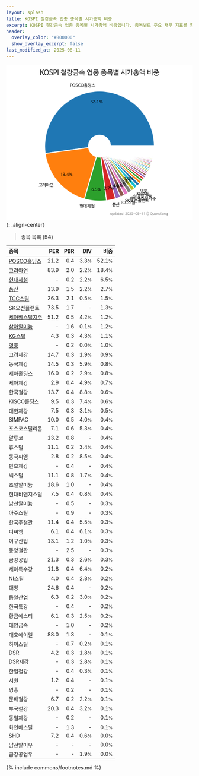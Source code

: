```yaml
---
layout: splash
title: KOSPI 철강금속 업종 종목별 시가총액 비중
excerpt: KOSPI 철강금속 업종 종목별 시가총액 비중입니다. 종목별로 주요 재무 지표를 함께 표시합니다.
header:
  overlay_color: "#800000"
  show_overlay_excerpt: false
last_modified_at: 2025-08-11
---
```



![KOSPI 철강금속 업종 종목별 시가총액 비중](/stats/sector/images/kospi_업종_철강금속_종목.png){: .align-center}


> **종목 목록 (54)**<a id="list"></a>

| **종목** | **PER** | **PBR** | **DIV** | **비중** |
| :------- | ------: | ------: | ------: | -------: |
| [POSCO홀딩스](/005490/) | 21.2 | 0.4 | 3.3<small>%</small> | 52.1<small>%</small> |
| [고려아연](/010130/) | 83.9 | 2.0 | 2.2<small>%</small> | 18.4<small>%</small> |
| [현대제철](/004020/) | - | 0.2 | 2.2<small>%</small> | 6.5<small>%</small> |
| [풍산](/103140/) | 13.9 | 1.5 | 2.2<small>%</small> | 2.7<small>%</small> |
| [TCC스틸](/002710/) | 26.3 | 2.1 | 0.5<small>%</small> | 1.5<small>%</small> |
| SK오션플랜트 | 73.5 | 1.7 | - | 1.3<small>%</small> |
| [세아베스틸지주](/001430/) | 51.2 | 0.5 | 4.2<small>%</small> | 1.2<small>%</small> |
| [삼아알미늄](/006110/) | - | 1.6 | 0.1<small>%</small> | 1.2<small>%</small> |
| [KG스틸](/016380/) | 4.3 | 0.3 | 4.3<small>%</small> | 1.1<small>%</small> |
| [영풍](/000670/) | - | 0.2 | 0.0<small>%</small> | 1.0<small>%</small> |
| 고려제강 | 14.7 | 0.3 | 1.9<small>%</small> | 0.9<small>%</small> |
| 동국제강 | 14.5 | 0.3 | 5.9<small>%</small> | 0.8<small>%</small> |
| 세아홀딩스 | 16.0 | 0.2 | 2.9<small>%</small> | 0.8<small>%</small> |
| 세아제강 | 2.9 | 0.4 | 4.9<small>%</small> | 0.7<small>%</small> |
| 한국철강 | 13.7 | 0.4 | 8.8<small>%</small> | 0.6<small>%</small> |
| KISCO홀딩스 | 9.5 | 0.3 | 7.4<small>%</small> | 0.6<small>%</small> |
| 대한제강 | 7.5 | 0.3 | 3.1<small>%</small> | 0.5<small>%</small> |
| SIMPAC | 10.0 | 0.5 | 4.0<small>%</small> | 0.4<small>%</small> |
| 포스코스틸리온 | 7.1 | 0.6 | 5.3<small>%</small> | 0.4<small>%</small> |
| 알루코 | 13.2 | 0.8 | - | 0.4<small>%</small> |
| 휴스틸 | 11.1 | 0.2 | 3.4<small>%</small> | 0.4<small>%</small> |
| 동국씨엠 | 2.8 | 0.2 | 8.5<small>%</small> | 0.4<small>%</small> |
| 만호제강 | - | 0.4 | - | 0.4<small>%</small> |
| 넥스틸 | 11.1 | 0.8 | 1.7<small>%</small> | 0.4<small>%</small> |
| 조일알미늄 | 18.6 | 1.0 | - | 0.4<small>%</small> |
| 현대비앤지스틸 | 7.5 | 0.4 | 0.8<small>%</small> | 0.4<small>%</small> |
| 남선알미늄 | - | 0.5 | - | 0.3<small>%</small> |
| 아주스틸 | - | 0.9 | - | 0.3<small>%</small> |
| 한국주철관 | 11.4 | 0.4 | 5.5<small>%</small> | 0.3<small>%</small> |
| 디씨엠 | 6.1 | 0.4 | 6.1<small>%</small> | 0.3<small>%</small> |
| 이구산업 | 13.1 | 1.2 | 1.0<small>%</small> | 0.3<small>%</small> |
| 동양철관 | - | 2.5 | - | 0.3<small>%</small> |
| 금강공업 | 21.3 | 0.3 | 2.6<small>%</small> | 0.3<small>%</small> |
| 세아특수강 | 11.8 | 0.4 | 6.4<small>%</small> | 0.2<small>%</small> |
| NI스틸 | 4.0 | 0.4 | 2.8<small>%</small> | 0.2<small>%</small> |
| 대창 | 24.6 | 0.4 | - | 0.2<small>%</small> |
| 동일산업 | 6.3 | 0.2 | 3.0<small>%</small> | 0.2<small>%</small> |
| 한국특강 | - | 0.4 | - | 0.2<small>%</small> |
| 황금에스티 | 6.1 | 0.3 | 2.5<small>%</small> | 0.2<small>%</small> |
| 대양금속 | - | 1.0 | - | 0.2<small>%</small> |
| 대호에이엘 | 88.0 | 1.3 | - | 0.1<small>%</small> |
| 하이스틸 | - | 0.7 | 0.2<small>%</small> | 0.1<small>%</small> |
| DSR | 4.2 | 0.3 | 1.8<small>%</small> | 0.1<small>%</small> |
| DSR제강 | - | 0.3 | 2.8<small>%</small> | 0.1<small>%</small> |
| 한일철강 | - | 0.4 | 0.3<small>%</small> | 0.1<small>%</small> |
| 서원 | 1.2 | 0.4 | - | 0.1<small>%</small> |
| 영흥 | - | 0.2 | - | 0.1<small>%</small> |
| 문배철강 | 6.7 | 0.2 | 2.2<small>%</small> | 0.1<small>%</small> |
| 부국철강 | 20.3 | 0.4 | 3.2<small>%</small> | 0.1<small>%</small> |
| 동일제강 | - | 0.2 | - | 0.1<small>%</small> |
| 화인베스틸 | - | 1.3 | - | 0.1<small>%</small> |
| SHD | 7.2 | 0.4 | 0.6<small>%</small> | 0.0<small>%</small> |
| 남선알미우 | - | - | - | 0.0<small>%</small> |
| 금강공업우 | - | - | 1.9<small>%</small> | 0.0<small>%</small> |

{% include commons/footnotes.md %}